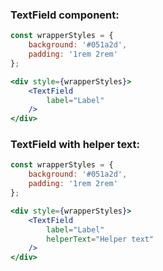### TextField component:

```jsx
const wrapperStyles = {
    background: '#051a2d',
    padding: '1rem 2rem'
};

<div style={wrapperStyles}>
    <TextField
        label="Label"
    />
</div>
```

### TextField with helper text:

```jsx
const wrapperStyles = {
    background: '#051a2d',
    padding: '1rem 2rem'
};

<div style={wrapperStyles}>
    <TextField
        label="Label"
        helperText="Helper text"
    />
</div>
```
